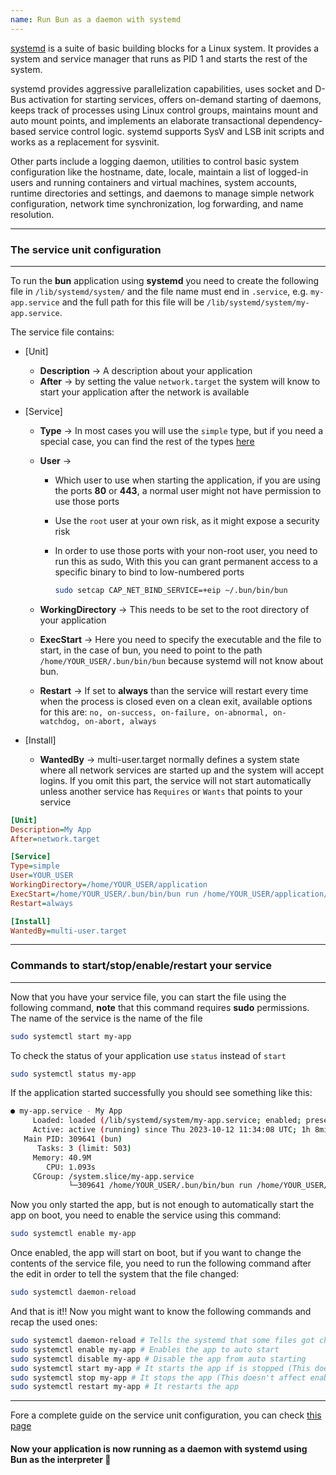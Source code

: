 ```yaml
---
name: Run Bun as a daemon with systemd
---
```


[systemd](https://systemd.io) is a suite of basic building blocks for a Linux system. It provides a system and service manager that runs as PID 1 and starts the rest of the system.

systemd provides aggressive parallelization capabilities, uses socket and D-Bus activation for starting services, offers on-demand starting of daemons, keeps track of processes using Linux control groups, maintains mount and auto mount points, and implements an elaborate transactional dependency-based service control logic. systemd supports SysV and LSB init scripts and works as a replacement for sysvinit.

Other parts include a logging daemon, utilities to control basic system configuration like the hostname, date, locale, maintain a list of logged-in users and running containers and virtual machines, system accounts, runtime directories and settings, and daemons to manage simple network configuration, network time synchronization, log forwarding, and name resolution.

---

### The service unit configuration

---

To run the **bun** application using **systemd** you need to create the following file in `/lib/systemd/system/` and the file name must end in `.service`, e.g. `my-app.service` and the full path for this file will be `/lib/systemd/system/my-app.service`.

The service file contains:

- [Unit]
  - **Description** -> A description about your application
  - **After** -> by setting the value `network.target` the system will know to start your application after the network is available
- [Service]

  - **Type** -> In most cases you will use the `simple` type, but if you need a special case, you can find the rest of the types [here](https://www.freedesktop.org/software/systemd/man/systemd.service.html#Type=)
  - **User** ->

    - Which user to use when starting the application, if you are using the ports **80** or **443**, a normal user might not have permission to use those ports
    - Use the `root` user at your own risk, as it might expose a security risk
    - In order to use those ports with your non-root user, you need to run this as sudo, With this you can grant permanent access to a specific binary to bind to low-numbered ports

      ```bash
      sudo setcap CAP_NET_BIND_SERVICE=+eip ~/.bun/bin/bun
      ```

  - **WorkingDirectory** -> This needs to be set to the root directory of your application
  - **ExecStart** -> Here you need to specify the executable and the file to start, in the case of bun, you need to point to the path `/home/YOUR_USER/.bun/bin/bun` because systemd will not know about bun.
  - **Restart** -> If set to **always** than the service will restart every time when the process is closed even on a clean exit, available options for this are: `no, on-success, on-failure, on-abnormal, on-watchdog, on-abort, always`

- [Install]
  - **WantedBy** -> multi-user.target normally defines a system state where all network services are started up and the system will accept logins. If you omit this part, the service will not start automatically unless another service has `Requires` or `Wants` that points to your service

```ini
[Unit]
Description=My App
After=network.target

[Service]
Type=simple
User=YOUR_USER
WorkingDirectory=/home/YOUR_USER/application
ExecStart=/home/YOUR_USER/.bun/bin/bun run /home/YOUR_USER/application/dist/index.js
Restart=always

[Install]
WantedBy=multi-user.target
```

---

### Commands to start/stop/enable/restart your service

---

Now that you have your service file, you can start the file using the following command, **note** that this command requires **sudo** permissions. The name of the service is the name of the file

```bash
sudo systemctl start my-app
```

To check the status of your application use `status` instead of `start`

```bash
sudo systemctl status my-app
```

If the application started successfully you should see something like this:

```bash
● my-app.service - My App
     Loaded: loaded (/lib/systemd/system/my-app.service; enabled; preset: enabled)
     Active: active (running) since Thu 2023-10-12 11:34:08 UTC; 1h 8min ago
   Main PID: 309641 (bun)
      Tasks: 3 (limit: 503)
     Memory: 40.9M
        CPU: 1.093s
     CGroup: /system.slice/my-app.service
             └─309641 /home/YOUR_USER/.bun/bin/bun run /home/YOUR_USER/application/dist/index.js
```

Now you only started the app, but is not enough to automatically start the app on boot, you need to enable the service using this command:

```bash
sudo systemctl enable my-app
```

Once enabled, the app will start on boot, but if you want to change the contents of the service file, you need to run the following command after the edit in order to tell the system that the file changed:

```bash
sudo systemctl daemon-reload
```

And that is it!! Now you might want to know the following commands and recap the used ones:

```bash
sudo systemctl daemon-reload # Tells the systemd that some files got changed
sudo systemctl enable my-app # Enables the app to auto start
sudo systemctl disable my-app # Disable the app from auto starting
sudo systemctl start my-app # It starts the app if is stopped (This doesn't affect enable/disable)
sudo systemctl stop my-app # It stops the app (This doesn't affect enable/disable)
sudo systemctl restart my-app # It restarts the app
```

---

Fore a complete guide on the service unit configuration, you can check [this page](https://www.freedesktop.org/software/systemd/man/systemd.service.html)

#### Now your application is now running as a daemon with systemd using Bun as the interpreter 🥳
